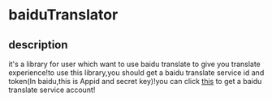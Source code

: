 # baiduTranslator
## description
it's a library for user which want to use baidu translate to give you translate experience!to use this library,you should get a baidu translate service id and token(In baidu,this is Appid and secret key)!you can click [this](http://api.fanyi.baidu.com/api/trans/product/index) to get a baidu translate service account!

